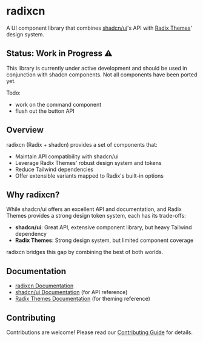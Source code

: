 # radixcn

A UI component library that combines [shadcn/ui](https://ui.shadcn.com)'s API with [Radix Themes](https://www.radix-ui.com/themes)' design system.

## Status: Work in Progress ⚠️

This library is currently under active development and should be used in conjunction with shadcn components. Not all components have been ported yet.


Todo:
- work on the command component
- flush out the button API

## Overview

radixcn (Radix + shadcn) provides a set of components that:
- Maintain API compatibility with shadcn/ui
- Leverage Radix Themes' robust design system and tokens
- Reduce Tailwind dependencies
- Offer extensible variants mapped to Radix's built-in options

## Why radixcn?

While shadcn/ui offers an excellent API and documentation, and Radix Themes provides a strong design token system, each has its trade-offs:

- **shadcn/ui**: Great API, extensive component library, but heavy Tailwind dependency
- **Radix Themes**: Strong design system, but limited component coverage

radixcn bridges this gap by combining the best of both worlds.

## Documentation

- [radixcn Documentation](https://github.com/your-username/radixcn/docs)
- [shadcn/ui Documentation](https://ui.shadcn.com/docs/introduction) (for API reference)
- [Radix Themes Documentation](https://www.radix-ui.com/themes/docs/introduction) (for theming reference)

## Contributing

Contributions are welcome! Please read our [Contributing Guide](CONTRIBUTING.md) for details.
